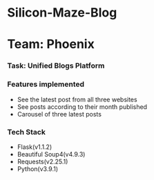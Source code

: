 # Silicon-Maze-Blog
# Team: Phoenix
### Task: Unified Blogs Platform
###  Features implemented
* See the latest post from all three websites
* See posts according to their month published
* Carousel of three latest posts

### Tech Stack
* Flask(v1.1.2)
* Beautiful Soup4(v4.9.3)
* Requests(v2.25.1)
* Python(v3.9.1)

